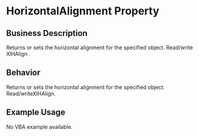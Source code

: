 # HorizontalAlignment Property

## Business Description
Returns or sets the horizontal alignment for the specified object. Read/write XlHAlign .

## Behavior
Returns or sets the horizontal alignment for the specified object. Read/writeXlHAlign.

## Example Usage
No VBA example available.